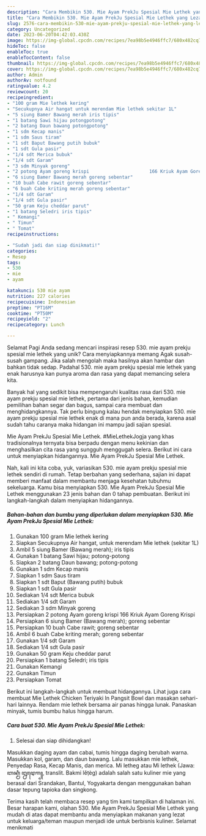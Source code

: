 ```yaml
---
description: "Cara Membikin 530. Mie Ayam PrekJu Spesial Mie Lethek yang Lezat Sekali, Sempurna"
title: "Cara Membikin 530. Mie Ayam PrekJu Spesial Mie Lethek yang Lezat Sekali, Sempurna"
slug: 2576-cara-membikin-530-mie-ayam-prekju-spesial-mie-lethek-yang-lezat-sekali-sempurna
category: Uncategorized
date: 2023-06-20T04:42:03.430Z
image: https://img-global.cpcdn.com/recipes/7ea98b5e4946ffc7/680x482cq70/530-mie-ayam-prekju-spesial-mie-lethek-foto-resep-utama.jpg
hideToc: false
enableToc: true
enableTocContent: false
thumbnail: https://img-global.cpcdn.com/recipes/7ea98b5e4946ffc7/680x482cq70/530-mie-ayam-prekju-spesial-mie-lethek-foto-resep-utama.jpg
cover: https://img-global.cpcdn.com/recipes/7ea98b5e4946ffc7/680x482cq70/530-mie-ayam-prekju-spesial-mie-lethek-foto-resep-utama.jpg
author: Admin
authorAv: notfound
ratingvalue: 4.2
reviewcount: 20
recipeingredient:
- "100 gram Mie lethek kering"
- "Secukupnya Air hangat untuk merendam Mie lethek sekitar 1L"
- "5 siung Bamer Bawang merah iris tipis"
- "1 batang Sawi hijau potongpotong"
- "2 batang Daun bawang potongpotong"
- "1 sdm Kecap manis"
- "1 sdm Saus tiram"
- "1 sdt Baput Bawang putih bubuk"
- "1 sdt Gula pasir"
- "1/4 sdt Merica bubuk"
- "1/4 sdt Garam"
- "3 sdm Minyak goreng"
- "2 potong Ayam goreng krispi                      166 Kriuk Ayam Goreng Krispi"
- "6 siung Bamer Bawang merah goreng sebentar"
- "10 buah Cabe rawit goreng sebentar"
- "6 buah Cabe kriting merah goreng sebentar"
- "1/4 sdt Garam"
- "1/4 sdt Gula pasir"
- "50 gram Keju cheddar parut"
- "1 batang Seledri iris tipis"
- " Kemangi"
- " Timun"
- " Tomat"
recipeinstructions:

- "Sudah jadi dan siap dinikmati!"
categories:
- Resep
tags:
- 530
- mie
- ayam

katakunci: 530 mie ayam 
nutrition: 227 calories
recipecuisine: Indonesian
preptime: "PT16M"
cooktime: "PT50M"
recipeyield: "2"
recipecategory: Lunch

---
```



Selamat Pagi Anda sedang mencari inspirasi resep 530. mie ayam prekju spesial mie lethek yang unik? Cara menyiapkannya memang Agak susah-susah gampang. Jika salah mengolah maka hasilnya akan hambar dan bahkan tidak sedap. Padahal 530. mie ayam prekju spesial mie lethek yang enak harusnya kan punya aroma dan rasa yang dapat memancing selera kita.


Banyak hal yang sedikit bisa mempengaruhi kualitas rasa dari 530. mie ayam prekju spesial mie lethek, pertama dari jenis bahan, kemudian pemilihan bahan segar dan bagus, sampai cara membuat dan menghidangkannya. Tak perlu bingung kalau hendak menyiapkan 530. mie ayam prekju spesial mie lethek enak di mana pun anda berada, karena asal sudah tahu caranya maka hidangan ini mampu jadi sajian spesial.

Mie Ayam PrekJu Spesial Mie Lethek. #MieLethekJogja yang khas tradisionalnya ternyata bisa berpadu dengan menu kekinian dan menghasilkan cita rasa yang sungguh menggugah selera. Berikut ini cara untuk menyiapkan hidangannya. Mie Ayam PrekJu Spesial Mie Lethek.


Nah, kali ini kita coba, yuk, variasikan 530. mie ayam prekju spesial mie lethek sendiri di rumah. Tetap berbahan yang sederhana, sajian ini dapat memberi manfaat dalam membantu menjaga kesehatan tubuhmu sekeluarga. Kamu bisa menyiapkan 530. Mie Ayam PrekJu Spesial Mie Lethek menggunakan 23 jenis bahan dan 0 tahap pembuatan. Berikut ini langkah-langkah dalam menyiapkan hidangannya.

<!--inarticleads1-->

##### Bahan-bahan dan bumbu yang diperlukan dalam menyiapkan 530. Mie Ayam PrekJu Spesial Mie Lethek:

1. Gunakan 100 gram Mie lethek kering
1. Siapkan Secukupnya Air hangat, untuk merendam Mie lethek (sekitar 1L)
1. Ambil 5 siung Bamer (Bawang merah); iris tipis
1. Gunakan 1 batang Sawi hijau; potong-potong
1. Siapkan 2 batang Daun bawang; potong-potong
1. Gunakan 1 sdm Kecap manis
1. Siapkan 1 sdm Saus tiram
1. Siapkan 1 sdt Baput (Bawang putih) bubuk
1. Siapkan 1 sdt Gula pasir
1. Sediakan 1/4 sdt Merica bubuk
1. Sediakan 1/4 sdt Garam
1. Sediakan 3 sdm Minyak goreng
1. Persiapkan 2 potong Ayam goreng krispi                      166 Kriuk Ayam Goreng Krispi
1. Persiapkan 6 siung Bamer (Bawang merah); goreng sebentar
1. Persiapkan 10 buah Cabe rawit; goreng sebentar
1. Ambil 6 buah Cabe kriting merah; goreng sebentar
1. Gunakan 1/4 sdt Garam
1. Sediakan 1/4 sdt Gula pasir
1. Gunakan 50 gram Keju cheddar parut
1. Persiapkan 1 batang Seledri; iris tipis
1. Gunakan  Kemangi
1. Gunakan  Timun
1. Persiapkan  Tomat


Berikut ini langkah-langkah untuk membuat hidangannya. Lihat juga cara membuat Mie Lethek Chicken Teriyaki In Pangsit Bowl dan masakan sehari-hari lainnya. Rendam mie lethek bersama air panas hingga lunak. Panaskan minyak, tumis bumbu halus hingga harum. 

<!--inarticleads2-->

##### Cara buat 530. Mie Ayam PrekJu Spesial Mie Lethek:


1. Selesai dan siap dihidangkan!

Masukkan daging ayam dan cabai, tumis hingga daging berubah warna. Masukkan kol, garam, dan daun bawang. Lalu masukkan mie lethek, Penyedap Rasa, Kecap Manis, dan merica. Mi letheg atau Mi lethek (Jawa: ꦧꦏ꧀ꦩꦶ ꦊꦛꦺꦒ꧀, translit. Bakmi lěṭèg) adalah salah satu kuliner mie yang berasal dari Srandakan, Bantul, Yogyakarta dengan menggunakan bahan dasar tepung tapioka dan singkong. 

Terima kasih telah membaca resep yang tim kami tampilkan di halaman ini. Besar harapan kami, olahan 530. Mie Ayam PrekJu Spesial Mie Lethek yang mudah di atas dapat membantu anda menyiapkan makanan yang lezat untuk keluarga/teman maupun menjadi ide untuk berbisnis kuliner. Selamat menikmati
